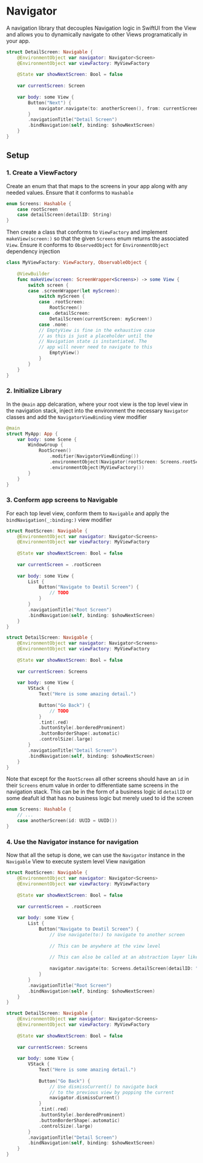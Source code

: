 # Navigator

A navigation library that decouples Navigation logic in
SwiftUI from the View and allows you to dynamically 
navigate to other Views programatically in your app.

```swift
struct DetailScreen: Navigable {
    @EnvironmentObject var navigator: Navigator<Screen>
    @EnvironmentObject var viewFactory: MyViewFactory
    
    @State var showNextScreen: Bool = false
    
    var currentScreen: Screen
    
    var body: some View {
        Button("Next") {
            navigator.navigate(to: anotherScreen(), from: currentScreen)
        }
        .navigationTitle("Detail Screen")
        .bindNavigation(self, binding: $showNextScreen)
    }
}
```

## Setup

### 1. Create a ViewFactory

Create an enum that that maps to the screens in your app
along with any needed values. Ensure that it conforms
to `Hashable`

```swift
enum Screens: Hashable {
    case rootScreen
    case detailScreen(detailID: String)
}
```

Then create a class that conforms to `ViewFactory` and 
implement `makeView(screen:)` so that the given `Screens`
enum returns the associated `View`. Ensure it conforms
to `ObservedObject` for `EnvironmentObject` dependency 
injection

```swift 
class MyViewFactory: ViewFactory, ObservableObject {
    
    @ViewBuilder
    func makeView(screen: ScreenWrapper<Screens>) -> some View {
        switch screen {
        case .screenWrapper(let myScreen):
            switch myScreen {
            case .rootScreen:
                RootScreen()
            case .detailScreen:
                DetailScreen(currentScreen: myScreen!)
            case .none:
            // EmptyView is fine in the exhaustive case
            // as this is just a placeholder until the 
            // Navigation state is instantiated. The
            // app will never need to navigate to this
                EmptyView()
            }
        }
    }
}
```

### 2. Initialize Library

In the `@main` app delcaration, where your root view
is the top level view in the navigation stack, inject
into the environment the necessary `Navigator` classes
and add the `NavigatorViewBinding` view modifier

```swift
@main
struct MyApp: App {
    var body: some Scene {
        WindowGroup {
            RootScreen()
                .modifier(NavigatorViewBinding())
                .environmentObject(Navigator(rootScreen: Screens.rootScreen)
                .environmentObject(MyViewFactory())
        }
    }
}
```

### 3. Conform app screens to Navigable

For each top level view, conform them to `Navigable`
and apply the `bindNavigation(_:binding:)` view modifier

```swift
struct RootScreen: Navigable {
    @EnvironmentObject var navigator: Navigator<Screens>
    @EnvironmentObject var viewFactory: MyViewFactory
    
    @State var showNextScreen: Bool = false
    
    var currentScreen = .rootScreen
    
    var body: some View {
        List {
            Button("Navigate to Deatil Screen") {
                // TODO
            }
        }
        .navigationTitle("Root Screen")
        .bindNavigation(self, binding: $showNextScreen)
    }
}
``` 

```swift
struct DetailScreen: Navigable {
    @EnvironmentObject var navigator: Navigator<Screens>
    @EnvironmentObject var viewFactory: MyViewFactory
    
    @State var showNextScreen: Bool = false
    
    var currentScreen: Screens
    
    var body: some View {
        VStack {
            Text("Here is some amazing detail.")
            
            Button("Go Back") {
                // TODO
            }
            .tint(.red)
            .buttonStyle(.borderedProminent)
            .buttonBorderShape(.automatic)
            .controlSize(.large)
        }
        .navigationTitle("Detail Screen")
        .bindNavigation(self, binding: $showNextScreen)
    }
}
```

Note that except for the `RootScreen` all other screens 
should have an `id` in their `Screens` enum value in order
to differentiate same screens in the navigation stack. This
can be in the form of a business logic id `detailID` or some
deafult id that has no business logic but merely used to id
the screen

```swift
enum Screens: Hashable {
    // ...
    case anotherScreen(id: UUID = UUID())
}
```

### 4. Use the Navigator instance for navigation

Now that all the setup is done, we can use the `Navigator`
instance in the `Navigable` View to execute system level
View navigation

```swift
struct RootScreen: Navigable {
    @EnvironmentObject var navigator: Navigator<Screens>
    @EnvironmentObject var viewFactory: MyViewFactory
    
    @State var showNextScreen: Bool = false
    
    var currentScreen = .rootScreen
    
    var body: some View {
        List {
            Button("Navigate to Deatil Screen") {
                // Use navigate(to:) to navigate to another screen
                
                // This can be anywhere at the view level
                
                // This can also be called at an abstraction layer like a ViewModel
                
                navigator.navigate(to: Screens.detailScreen(detailID: "detail-123"))
            }
        }
        .navigationTitle("Root Screen")
        .bindNavigation(self, binding: $showNextScreen)
    }
}
``` 

```swift
struct DetailScreen: Navigable {
    @EnvironmentObject var navigator: Navigator<Screens>
    @EnvironmentObject var viewFactory: MyViewFactory
    
    @State var showNextScreen: Bool = false
    
    var currentScreen: Screens
    
    var body: some View {
        VStack {
            Text("Here is some amazing detail.")
            
            Button("Go Back") {
                // Use dismissCurrent() to navigate back
                // to the previous view by popping the current
                navigator.dismissCurrent()
            }
            .tint(.red)
            .buttonStyle(.borderedProminent)
            .buttonBorderShape(.automatic)
            .controlSize(.large)
        }
        .navigationTitle("Detail Screen")
        .bindNavigation(self, binding: $showNextScreen)
    }
}
```
